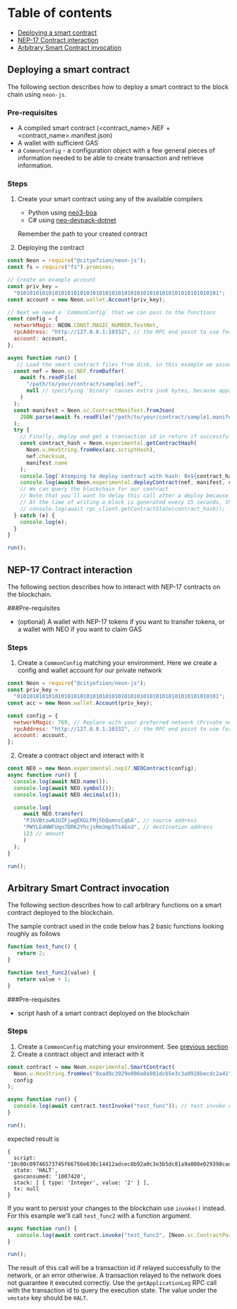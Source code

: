 # Table of contents
* [Deploying a smart contract](#1)
* [NEP-17 Contract interaction](#2)
* [Arbitrary Smart Contract invocation](#3)

## <a name="1">Deploying a smart contract
The following section describes how to deploy a smart contract to the block chain using `neon-js`.

### Pre-requisites
* A compiled smart contract (<contract_name>.NEF + <contract_name>.manifest.json)
* A wallet with sufficient GAS
* a `CommonConfig` - a configuration object with a few general pieces of information needed to be able to create transaction and retrieve information.

### Steps
1. Create your smart contract using any of the available compilers
   * Python using [neo3-boa](https://github.com/CityOfZion/neo3-boa)
   * C# using [neo-devpack-dotnet](https://docs.neo.org/v3/docs/en-us/sc/gettingstarted/develop.html)

   Remember the path to your created contract

2. Deploying the contract
```javascript
const Neon = require("@cityofzion/neon-js");
const fs = require("fs").promises;

// Create an example account
const priv_key =
  "0101010101010101010101010101010101010101010101010101010101010101";
const account = new Neon.wallet.Account(priv_key);

// Next we need a `CommonConfig` that we can pass to the functions
const config = {
  networkMagic: NEON.CONST.MAGIC_NUMBER.TestNet,
  rpcAddress: "http://127.0.0.1:10332", // the RPC end point to use for retrieving information and sending the transaction to the network
  account: account,
};

async function run() {
   // Load the smart contract files from disk, in this example we assume the contract is named "sample1"
  const nef = Neon.sc.NEF.fromBuffer(
    await fs.readFile(
      "/path/to/your/contract/sample1.nef",
      null // specifying 'binary' causes extra junk bytes, because apparently it is an alias for 'latin1' *crazy*
    )
  );
  const manifest = Neon.sc.ContractManifest.fromJson(
    JSON.parse(await fs.readFile("/path/to/your/contract/sample1.manifest.json"))
  );
  try {
    // Finally, deploy and get a transaction id in return if successful
    const contract_hash = Neon.experimental.getContractHash(
      Neon.u.HexString.fromHex(acc.scriptHash),
      nef.checksum,
      manifest.name
    );
    console.log(`Atemping to deploy contract with hash: 0x${contract_hash}`);
    console.log(await Neon.experimental.deployContract(nef, manifest, config));
    // We can query the blockchain for our contract
    // Note that you'll want to delay this call after a deploy because the deploy transaction will first have to be processed.
    // At the time of writing a block is generated every 15 seconds, thus the following call might will fail until it is processed.
    // console.log(await rpc_client.getContractState(contract_hash));
  } catch (e) {
    console.log(e);
  }
}

run();
```

## <a name="2">NEP-17 Contract interaction
The following section describes how to interact with NEP-17 contracts on the blockchain.

###Pre-requisites
* (optional) A wallet with NEP-17 tokens if you want to transfer tokens, or a wallet with NEO if you want to claim GAS

### Steps
1. <a name="createconfig"></a> Create a `CommonConfig` matching your environment. Here we create a config and wallet account for our private network
```javascript
const Neon = require("@cityofzion/neon-js");
const priv_key =
  "0101010101010101010101010101010101010101010101010101010101010101";
const acc = new Neon.wallet.Account(priv_key);

const config = {
  networkMagic: 769, // Replace with your preferred network (Private network number, MainNet, TestNet)
  rpcAddress: "http://127.0.0.1:10332", // the RPC end point to use for retrieving information and sending the transaction to the network
  account: account,
};
```
2. Create a contract object and interact with it
```javascript
const NEO = new Neon.experimental.nep17.NEOContract(config);
async function run() {
  console.log(await NEO.name());
  console.log(await NEO.symbol());
  console.log(await NEO.decimals());

  console.log(
     await NEO.transfer(
     "PJbVBtzwNJUZFjwgEKGLFMj5bQumnsCqbA", // source address
     "PWYLE4NWFUqn7DRK2YhcjsRm3mp5Ts4Eod", // destination address
     123 // amount
     )
  );
}

run();
```


## <a name="3">Arbitrary Smart Contract invocation
The following section describes how to call arbitrary functions on a smart contract deployed to the blockchain.

The sample contract used in the code below has 2 basic functions looking roughly as follows
```javascript
function test_func() {
   return 2;
}

function test_func2(value) {
   return value + 1;
}
```

###Pre-requisites
* script hash of a smart contract deployed on the blockchain

### Steps
1. Create a `CommonConfig` matching your environment. See [previous section](#createconfig)
2. Create a contract object and interact with it
```javascript
const contract = new Neon.experimental.SmartContract(
  Neon.u.HexString.fromHex("0xad8c3929e008a0a981dcb5e3c3a0928becdc2a41"),
  config
);

async function run() {
  console.log(await contract.testInvoke("test_func")); // test invoke does not persist to the blockchain
}

run();
```
expected result is
```
{
  script: '10c00c09746573745f66756e630c14412adcec8b92a0c3e3b5dc81a9a008e029398cad41627d5b52',
  state: 'HALT',
  gasconsumed: '1007420',
  stack: [ { type: 'Integer', value: '2' } ],
  tx: null
}
```

If you want to persist your changes to the blockchain use `invoke()` instead. For this example we'll call `test_func2` with a function argument.

```javascript
async function run() {
   console.log(await contract.invoke("test_func2", [Neon.sc.ContractParam.integer(2)]));
}

run();
```
The result of this call will be a transaction id if relayed successfully to the network, or an error otherwise.
A transaction relayed to the network does not guarantee it executed correctly. Use the `getApplicationLog` RPC call with
the transaction id to query the execution state. The value under the `vmstate` key should be `HALT`.
